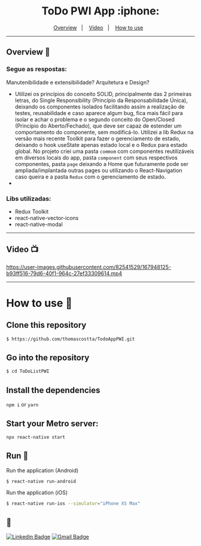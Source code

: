<h1 align="center">
  ToDo PWI App :iphone:
</h1>

<div align="center"></div>
  
<p align="center">
  <a href="#overview-book">Overview</a>&nbsp;&nbsp;&nbsp;|&nbsp;&nbsp;&nbsp;
  <a href="#video-tv">Video</a>&nbsp;&nbsp;&nbsp;|&nbsp;&nbsp;&nbsp;
  <a href="#how-to-use-toolbox">How to use</a>&nbsp;&nbsp;&nbsp;
</p>

---------------------------

## Overview :book:
  
### Segue as respostas:

Manutenibilidade e extensibilidade? Arquitetura e Design?
- Utilizei os princípios do conceito SOLID, principalmente das 2 primeiras letras, do Single Responsibility (Princípio da Responsabilidade Única), deixando os componentes isolados facilitando assim a realização de testes, reusabilidade e caso aparece algum bug, fica mais fácil para isolar e achar o problema e o segundo conceito do Open/Closed (Princípio do Aberto/Fechado), que deve ser capaz de estender um comportamento do componente, sem modificá-lo. Utilizei a lib Redux na versão mais recente Toolkit para fazer o gerenciamento de estado, deixando o hook useState apenas estado local e o Redux para estado global. No projeto criei uma pasta `commom` com componentes reutilizáveis em diversos locais do app, pasta `component` com seus respectivos componentes, pasta `page` deixando a Home que futuramente pode ser ampliada/implantada outras pages ou utilizando o React-Navigation caso queira e a pasta `Redux` com o gerenciamento de estado. 
- 

### Libs utilizadas: 
  - Redux Toolkit
  - react-native-vector-icons
  - react-native-modal
  
---------------------------

## Video :tv:

https://user-images.githubusercontent.com/82541529/167948125-b93ff516-79d6-40f1-964c-27ef33309614.mp4


---------------------------

# How to use :toolbox:

## Clone this repository
```bash
$ https://github.com/thomascostta/TodoAppPWI.git
```
## Go into the repository
```bash
$ cd ToDoListPWI
```
## Install the dependencies
`npm i` or `yarn`

## Start your Metro server:
```bash
npx react-native start
```

## Run :iphone:
Run the application (Android)
```bash
$ react-native run-android
```
Run the application (iOS)
```bash
$ react-native run-ios --simulator="iPhone XS Max"
```

## :handshake:

[![Linkedin Badge](https://img.shields.io/badge/-Thomas-blue?style=flat-square&logo=Linkedin&logoColor=white&link=https://www.linkedin.com/in/tgmarinho/)](https://www.linkedin.com/in/thomasjeffcosta/) 
[![Gmail Badge](https://img.shields.io/badge/-thomas.jeffcosta@gmail.com-c14438?style=flat-square&logo=Gmail&logoColor=white&link=mailto:thomas.jeffcosta@gmail.com)](mailto:thomas.jeffcosta@gmail.com)

